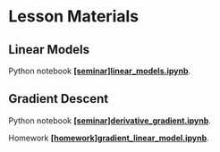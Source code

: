 # Lesson Materials

## Linear Models
Python notebook [**[seminar]linear_models.ipynb**](./[seminar]linear_models.ipynb).

## Gradient Descent
Python notebook [**[seminar]derivative_gradient.ipynb**](./[seminar]derivative_gradient.ipynb).

Homework [**[homework]gradient_linear_model.ipynb**](./[homework]gradient_linear_model.ipynb).
